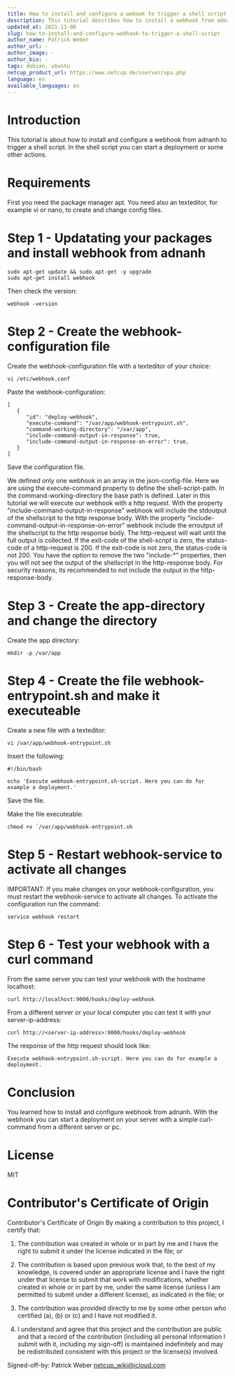 ```yaml
---
title: How to install and configure a webook to trigger a shell script
description: This tutorial describes how to install a webhook from adnanh. Webhook is a service written in go which wil expose a lightweight webserver. If you call a specific route on the webserver you can execute a command or a shell script on your server.
updated_at: 2021-11-06
slug: how-to-install-and-configure-webhook-to-trigger-a-shell-script
author_name: Patrick Weber
author_url: -
author_image: -
author_bio: -
tags: debian, ubuntu
netcup_product_url: https://www.netcup.de/vserver/vps.php
language: en
available_languages: en
---
```


# Introduction
This tutorial is about how to install and configure a webhook from adnanh to trigger a shell script.
In the shell script you can start a deployment or some other actions.

# Requirements
First you need the package manager apt. You need also an texteditor, for example vi or nano, to create and change config files.

# Step 1 - Updatating your packages and install webhook from adnanh
```
sudo apt-get update && sudo apt-get -y upgrade
sudo apt-get install webhook
```

Then check the version:
```
webhook -version
```

# Step 2 - Create the webhook-configuration file
Create the webhook-configuration file with a texteditor of your choice:
```
vi /etc/webhook.conf
```

Paste the webhook-configuration:
```
[
   {
      "id": "deploy-webhook",
      "execute-command": "/var/app/webhook-entrypoint.sh",
      "command-working-directory": "/var/app",
      "include-command-output-in-response": true,
      "include-command-output-in-response-on-error": true,
   }
]
```
Save the configuration file.

We defined only one webhook in an array in the json-config-file. Here we are using the execute-command property to define the shell-script-path. In the command-working-directory the base path is defined.
Later in this tutorial we will execute our webhook with a http request.
With the property "include-command-output-in-response" webhook will include the stdoutput of the shellscript to the http response body. With the property "include-command-output-in-response-on-error" webhook include the erroutput of the shellscript to the http response body. The http-request will wait until the full output is collected. If the exit-code of the shell-script is zero, the status-code of a http-request is 200. If the exit-code is not zero, the status-code is not 200.
You have the option to remove the two "include-*" properties, then you will not see the output of the shellscript in the http-response body. For security reasons, its recommended to not include the output in the http-response-body.

# Step 3 - Create the app-directory and change the directory
Create the app directory:
```
mkdir -p /var/app
```

# Step 4 - Create the file webhook-entrypoint.sh and make it executeable
Create a new file with a texteditor:
```
vi /var/app/webhook-entrypoint.sh
```

Insert the following:
```
#!/bin/bash

echo 'Execute webhook-entrypoint.sh-script. Here you can do for example a deployment.'
```

Save the file.

Make the file executeable:
```
chmod +x `/var/app/webhook-entrypoint.sh
```

# Step 5 - Restart webhook-service to activate all changes
IMPORTANT: If you make changes on your webhook-configuration, you must restart the webhook-service to activate all changes.
To activate the configuration run the command:

```
service webhook restart
```

# Step 6 - Test your webhook with a curl command
From the same server you can test your webhook with the hostname localhost:
```
curl http://localhost:9000/hooks/deploy-webhook
```

From a different server or your local computer you can test it with your server-ip-address:
```
curl http://<server-ip-address>:9000/hooks/deploy-webhook
```

The response of the http request should look like:
```
Execute webhook-entrypoint.sh-script. Here you can do for example a deployment.
```

# Conclusion
You learned how to install and configure webhook from adnanh. With the webhook you can start a deployment on your server with a simple curl-command from a different server or pc.

# License
MIT

# Contributor's Certificate of Origin
Contributor's Certificate of Origin By making a contribution to this project, I certify that:

 1) The contribution was created in whole or in part by me and I have the right to submit it under the license indicated in the file; or

 2) The contribution is based upon previous work that, to the best of my knowledge, is covered under an appropriate license and I have the right under that license to submit that work with modifications, whether created in whole or in part by me, under the same license (unless I am permitted to submit under a different license), as indicated in the file; or

 3) The contribution was provided directly to me by some other person who certified (a), (b) or (c) and I have not modified it.

 4) I understand and agree that this project and the contribution are public and that a record of the contribution (including all personal information I submit with it, including my sign-off) is maintained indefinitely and may be redistributed consistent with this project or the license(s) involved.

Signed-off-by: Patrick Weber netcup_wiki@icloud.com
